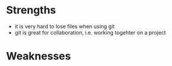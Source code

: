 # Strengths
- it is very hard to lose files when using git
- git is great for collaboration, i.e. working togehter on a project
# Weaknesses